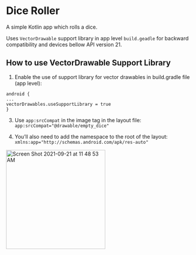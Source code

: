 # Dice Roller
A simple Kotlin app which rolls a dice.

Uses `VectorDrawable` support library in app level `build.geadle` for backward compatibility and devices bellow API version 21. 

## How to use VectorDrawable Support Library
1. Enable the use of support library for vector drawables in build.gradle file (app level): 
```
android {
...
vectorDrawables.useSupportLibrary = true
}
```

3. Use ```app:srcCompat``` in the image tag in the layout file: ```app:srcCompat="@drawable/empty_dice"```

4. You’ll also need to add the namespace to the root of the layout: ```xmlns:app="http://schemas.android.com/apk/res-auto"```

<img width="271" alt="Screen Shot 2021-09-21 at 11 48 53 AM" src="https://user-images.githubusercontent.com/25829099/134203799-6de60fd6-512f-471d-bb8f-f5fa58df40e6.png">
